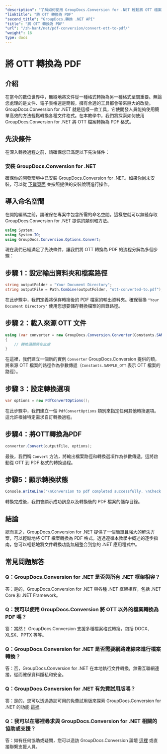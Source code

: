 ```yaml
---
"description": "了解如何使用 GroupDocs.Conversion for .NET 輕鬆將 OTT 檔案轉換為 PDF 格式。將文件轉換功能無縫整合到您的 .NET 應用程式中。"
"linktitle": "將 OTT 轉換為 PDF"
"second_title": "GroupDocs.轉換 .NET API"
"title": "將 OTT 轉換為 PDF"
"url": "/zh-hant/net/pdf-conversion/convert-ott-to-pdf/"
"weight": 16
type: docs
---
```

# 將 OTT 轉換為 PDF

## 介紹

在當今的數位世界中，無縫地將文件從一種格式轉換為另一種格式至關重要。無論您處理的是文件、電子表格還是簡報，擁有合適的工具都會帶來巨大的改變。 GroupDocs.Conversion for .NET 就是這樣一款工具，它使開發人員能夠使用簡單高效的方法輕鬆轉換各種文件格式。在本教學中，我們將探索如何使用 GroupDocs.Conversion for .NET 將 OTT 檔案轉換為 PDF 格式。

## 先決條件

在深入轉換過程之前，請確保您已滿足以下先決條件：

### 安裝 GroupDocs.Conversion for .NET

確保你的開發環境中已安裝 GroupDocs.Conversion for .NET。如果你尚未安裝，可以從 [下載頁面](https://releases.groupdocs.com/conversion/net/) 並按照提供的安裝說明進行操作。

## 導入命名空間

在開始編碼之前，請確保在專案中包含所需的命名空間。這樣您就可以無縫存取 GroupDocs.Conversion for .NET 提供的類別和方法。

```csharp
using System;
using System.IO;
using GroupDocs.Conversion.Options.Convert;
```


現在我們已經滿足了先決條件，讓我們將 OTT 轉換為 PDF 的流程分解為多個步驟：

## 步驟 1：設定輸出資料夾和檔案路徑

```csharp
string outputFolder = "Your Document Directory";
string outputFile = Path.Combine(outputFolder, "ott-converted-to.pdf");
```

在此步驟中，我們定義將保存轉換後的 PDF 檔案的輸出資料夾。確保替換 `"Your Document Directory"` 使用您想要儲存轉換檔案的目錄路徑。

## 步驟 2：載入來源 OTT 文件

```csharp
using (var converter = new GroupDocs.Conversion.Converter(Constants.SAMPLE_OTT))
{
    // 轉換邏輯將在此處
}
```

在這裡，我們建立一個新的實例 `Converter` GroupDocs.Conversion 提供的類，將來源 OTT 檔案的路徑作為參數傳遞（`Constants.SAMPLE_OTT` 表示 OTT 檔案的路徑）。

## 步驟 3：設定轉換選項

```csharp
var options = new PdfConvertOptions();
```

在此步驟中，我們建立一個 `PdfConvertOptions` 類別來指定任何其他轉換選項。這允許根據特定需求自訂轉換過程。

## 步驟4：將OTT轉換為PDF

```csharp
converter.Convert(outputFile, options);
```

最後，我們稱 `Convert` 方法，將輸出檔案路徑和轉換選項作為參數傳遞。這將啟動從 OTT 到 PDF 格式的轉換過程。

## 步驟5：顯示轉換狀態

```csharp
Console.WriteLine("\nConversion to pdf completed successfully. \nCheck output in {0}", outputFolder);
```

轉換完成後，我們會顯示成功訊息以及轉換後的 PDF 檔案的儲存目錄。

## 結論

總而言之，GroupDocs.Conversion for .NET 提供了一個簡單且強大的解決方案，可以輕鬆地將 OTT 檔案轉換為 PDF 格式。透過遵循本教學中概述的逐步指南，您可以輕鬆地將文件轉換功能無縫整合到您的 .NET 應用程式中。

## 常見問題解答

### Q：GroupDocs.Conversion for .NET 是否與所有 .NET 框架相容？

答：是的，GroupDocs.Conversion for .NET 與各種 .NET 框架相容，包括 .NET Core 和 .NET Framework。

### Q：我可以使用 GroupDocs.Conversion 將 OTT 以外的檔案轉換為 PDF 嗎？

答：當然！ GroupDocs.Conversion 支援多種檔案格式轉換，包括 DOCX、XLSX、PPTX 等等。

### Q：GroupDocs.Conversion for .NET 是否需要網路連線來進行檔案轉換？

答：否，GroupDocs.Conversion for .NET 在本地執行文件轉換，無需互聯網連接，從而確保資料隱私和安全。

### Q：GroupDocs.Conversion for .NET 有免費試用版嗎？

答：是的，您可以透過造訪可用的免費試用版來探索 GroupDocs.Conversion for .NET 的功能 [這裡](https://releases。groupdocs.com/).

### Q：我可以在哪裡尋求與 GroupDocs.Conversion for .NET 相關的協助或支援？

答：如有任何協助或疑問，您可以造訪 GroupDocs.Conversion 論壇 [這裡](https://forum.groupdocs.com/c/conversion/11) 或直接聯繫支援人員。